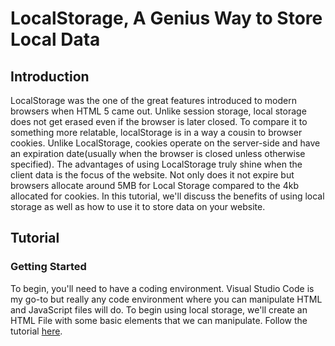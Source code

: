 # LocalStorage, A Genius Way to Store Local Data #
## Introduction ##  
LocalStorage was the one of the great features introduced to modern browsers when HTML 5 came out. Unlike session storage, local storage does not get erased even if the browser is later closed. To compare it to something more relatable, localStorage is in a way a cousin to browser cookies. Unlike LocalStorage, cookies operate on the server-side and have an expiration date(usually when the browser is closed unless otherwise specified). The advantages of using LocalStorage truly shine when the client data is the focus of the website. Not only does it not expire but browsers allocate around 5MB for Local Storage compared to the 4kb allocated for cookies. In this tutorial, we'll discuss the benefits of using local storage as well as how to use it to store data on your website.

## Tutorial ## 
### Getting Started ###
To begin, you'll need to have a coding environment. Visual Studio Code is my go-to but really any code environment where you can manipulate HTML and JavaScript files will do. To begin using local storage, we'll create an HTML File with some basic elements that we can manipulate. Follow the tutorial [here]().